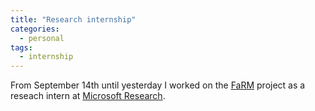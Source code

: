 ```yaml
---
title: "Research internship"
categories:
  - personal
tags:
  - internship
---
```

From September 14th until yesterday I worked on the [FaRM][farm] project as a 
reseach intern at [Microsoft Research][msr].

[farm]: http://www.microsoft.com/en-us/research/project/farm/
[msr]: http://www.microsoft.com/en-us/research/lab/microsoft-research-cambridge/

